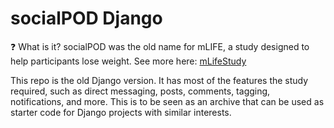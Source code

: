# socialPOD Django
:question: What is it?
socialPOD was the old name for mLIFE, a study designed to help participants lose weight. See more here: [mLifeStudy](https://mlifestudy.org/ "mLifeStudy")

This repo is the old Django version. It has most of the features the study required, such as direct messaging, posts, comments, tagging, notifications, and more. This is to be seen as an archive that can be used as starter code for Django projects with similar interests.
